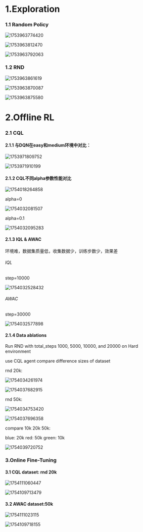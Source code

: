 # 1.Exploration

### 1.1 Random Policy

![1753963774420](image/submit/1753963774420.png)

![1753963812470](image/submit/1753963812470.png)

![1753963792063](image/submit/1753963792063.png)

### 1.2 RND

![1753963861619](image/submit/1753963861619.png)

![1753963870087](image/submit/1753963870087.png)

![1753963875580](image/submit/1753963875580.png)

# 2.Offline RL

### 2.1 CQL

#### 2.1.1 与DQN在easy和medium环境中对比：

![1753971809752](image/submit/1753971809752.png)

![1753971910199](image/submit/1753971910199.png)

#### 2.1.2 CQL不同alpha参数性能对比

![1754018264858](image/submit/1754018264858.png)

alpha=0

![1754032081507](image/submit/1754032081507.png)

alpha=0.1

![1754032095283](image/submit/1754032095283.png)

#### 2.1.3 IQL & AWAC

环境难，数据集质量低，收集数据少，训练步数少，效果差

###### IQL

step=10000

![1754032528432](image/submit/1754032528432.png)

###### AWAC

step=30000

![1754032577898](image/submit/1754032577898.png)

#### 2.1.4 Data ablations

Run RND with total_steps 1000, 5000, 10000, and 20000 on Hard environment

use CQL agent compare difference sizes of dataset

rnd 20k:

![1754034261974](image/submit/1754034261974.png)

![1754037682915](image/submit/1754037682915.png)



rnd 50k:

![1754034753420](image/submit/1754034753420.png)

![1754037696358](image/submit/1754037696358.png)

compare 10k 20k 50k:

blue: 20k 	 red: 50k	green: 10k

![1754039720752](image/submit/1754039720752.png)

### 3.Online Fine-Tuning

#### 3.1 CQL dataset: rnd 20k

![1754111060447](image/submit/1754111060447.png)

![1754109713479](image/submit/1754109713479.png)

#### 3.2 AWAC dataset:50k

![1754111023115](image/submit/1754111023115.png)

![1754109718155](image/submit/1754109718155.png)
